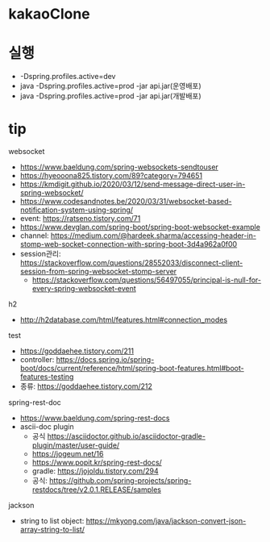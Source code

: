 kakaoClone
===

# 실행
 - -Dspring.profiles.active=dev
 - java -Dspring.profiles.active=prod -jar api.jar(운영배포)
 - java -Dspring.profiles.active=prod -jar api.jar(개발배포)

tip
===

websocket
 - https://www.baeldung.com/spring-websockets-sendtouser
 - https://hyeooona825.tistory.com/89?category=794651
 - https://kmdigit.github.io/2020/03/12/send-message-direct-user-in-spring-websocket/
 - https://www.codesandnotes.be/2020/03/31/websocket-based-notification-system-using-spring/
 - event: https://ratseno.tistory.com/71
 - https://www.devglan.com/spring-boot/spring-boot-websocket-example
 - channel: https://medium.com/@hardeek.sharma/accessing-header-in-stomp-web-socket-connection-with-spring-boot-3d4a962a0f00
 - session관리: https://stackoverflow.com/questions/28552033/disconnect-client-session-from-spring-websocket-stomp-server
   - https://stackoverflow.com/questions/56497055/principal-is-null-for-every-spring-websocket-event 


h2
- http://h2database.com/html/features.html#connection_modes

test
- https://goddaehee.tistory.com/211
- controller: https://docs.spring.io/spring-boot/docs/current/reference/html/spring-boot-features.html#boot-features-testing
- 종류: https://goddaehee.tistory.com/212

spring-rest-doc
- https://www.baeldung.com/spring-rest-docs
- ascii-doc plugin
  - 공식 https://asciidoctor.github.io/asciidoctor-gradle-plugin/master/user-guide/
  - https://jogeum.net/16
  - https://www.popit.kr/spring-rest-docs/
  - gradle: https://jojoldu.tistory.com/294
  - 공식: https://github.com/spring-projects/spring-restdocs/tree/v2.0.1.RELEASE/samples
  
jackson
- string to list object: https://mkyong.com/java/jackson-convert-json-array-string-to-list/
